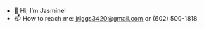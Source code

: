 - 👋 Hi, I’m Jasmine!
- 📫 How to reach me: jriggs3420@gmail.com or (602) 500-1818

<!---
jriggs3420/jriggs3420 is a ✨ special ✨ repository because its `README.md` (this file) appears on your GitHub profile.
You can click the Preview link to take a look at your changes.
--->
